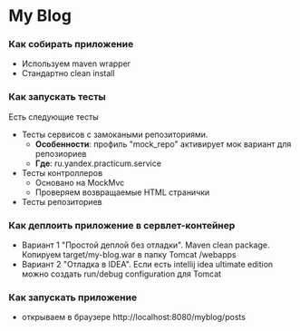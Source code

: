 # My Blog

### Как собирать приложение
- Используем maven wrapper
- Стандартно clean install

### Как запускать тесты
Есть следующие тесты
  - Тесты сервисов с замокаными репозиториями.  
    - **Особенности**: профиль "mock_repo" активирует мок вариант для репозиориев
    - **Где**: ru.yandex.practicum.service
  - Тесты контроллеров
    - Основано на MockMvc
    - Проверяем возвращаемые HTML странички
  - Тесты репозиториев

### Как деплоить приложение в сервлет-контейнер
  - Вариант 1 "Простой деплой без отладки". Maven сlean package. Копируем target/my-blog.war в папку Tomcat /webapps
  - Вариант 2 "Отладка в IDEA". Если есть intellij idea ultimate edition можно создать run/debug configuration для Tomcat

### Как запускать приложение
  - открываем в браузере http://localhost:8080/myblog/posts